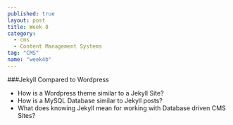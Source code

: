 ```yaml
---
published: true
layout: post
title: Week 8
category: 
  - cms
  - Content Management Systems
tag: "CMS"
name: "week4b"
---
```


###Jekyll Compared to Wordpress

* How is a Wordpress theme similar to a Jekyll Site?
* How is a MySQL Database similar to Jekyll posts?
* What does knowing Jekyll mean for working with Database driven CMS Sites?

